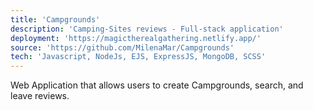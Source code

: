 ```yaml
---
title: 'Campgrounds'
description: 'Camping-Sites reviews - Full-stack application'
deployment: 'https://magictherealgathering.netlify.app/'
source: 'https://github.com/MilenaMar/Campgrounds'
tech: 'Javascript, NodeJs, EJS, ExpressJS, MongoDB, SCSS'
---
```





Web Application that allows users to create Campgrounds, search, and leave reviews. 
